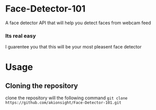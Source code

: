# Face-Detector-101
A face detector API that will help you detect faces from webcam feed 

### Its real easy
I guarentee you that this will be your most pleasent face detector


# Usage

## Cloning the repository

clone the repository will the following command
```git clone https://github.com/akionsight/Face-Detector-101.git```

